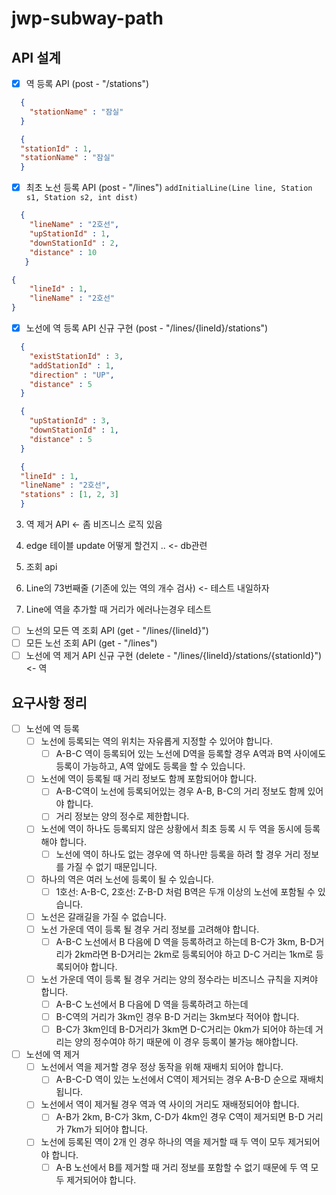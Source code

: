# jwp-subway-path

## API 설계
- [x] 역 등록 API (post - "/stations")
```JSON
  {
    "stationName" : "잠실"
  }
```
```JSON
  {
  "stationId" : 1,
  "stationName" : "잠실"
  }
```

- [x] 최초 노선 등록 API (post - "/lines") `addInitialLine(Line line, Station s1, Station s2, int dist)`
```JSON
  {
    "lineName" : "2호선",
    "upStationId" : 1,
    "downStationId" : 2,
    "distance" : 10
   }
```
````JSON
{
    "lineId" : 1,
    "lineName" : "2호선"
}
````
- [x] 노선에 역 등록 API 신규 구현 (post - "/lines/{lineId}/stations")
```JSON
  {
    "existStationId" : 3,
    "addStationId" : 1,
    "direction" : "UP",
    "distance" : 5
  }
```
```JSON
  {
    "upStationId" : 3,
    "downStationId" : 1,
    "distance" : 5
  }
```
```JSON
  {
  "lineId" : 1,
  "lineName" : "2호선",
  "stations" : [1, 2, 3]
  }
```

3. 역 제거 API <- 좀 비즈니스 로직 있음
4. edge 테이블 update 어떻게 할건지 .. <- db관련
5. 조회 api

1. Line의 73번째줄 (기존에 있는 역의 개수 검사) <- 테스트 내일하자
2. Line에 역을 추가할 때 거리가 에러나는경우 테스트


- [ ] 노선의 모든 역 조회 API (get - "/lines/{lineId}")
- [ ] 모든 노선 조회 API (get - "/lines")
- [ ] 노선에 역 제거 API 신규 구현 (delete - "/lines/{lineId}/stations/{stationId}") <- 역

## 요구사항 정리
- [ ] 노선에 역 등록
  - [ ] 노선에 등록되는 역의 위치는 자유롭게 지정할 수 있어야 합니다.
    - [ ] A-B-C 역이 등록되어 있는 노선에 D역을 등록할 경우 A역과 B역 사이에도 등록이 가능하고, A역 앞에도 등록을 할 수 있습니다.
  - [ ] 노선에 역이 등록될 때 거리 정보도 함께 포함되어야 합니다.
    - [ ] A-B-C역이 노선에 등록되어있는 경우 A-B, B-C의 거리 정보도 함께 있어야 합니다.
    - [ ] 거리 정보는 양의 정수로 제한합니다.
  - [ ] 노선에 역이 하나도 등록되지 않은 상황에서 최초 등록 시 두 역을 동시에 등록해야 합니다.
    - [ ] 노선에 역이 하나도 없는 경우에 역 하나만 등록을 하려 할 경우 거리 정보를 가질 수 없기 때문입니다.
  - [ ] 하나의 역은 여러 노선에 등록이 될 수 있습니다.
    - [ ] 1호선: A-B-C, 2호선: Z-B-D 처럼 B역은 두개 이상의 노선에 포함될 수 있습니다.
  - [ ] 노선은 갈래길을 가질 수 없습니다.
  - [ ] 노선 가운데 역이 등록 될 경우 거리 정보를 고려해야 합니다.
    - [ ] A-B-C 노선에서 B 다음에 D 역을 등록하려고 하는데 B-C가 3km, B-D거리가 2km라면 B-D거리는 2km로 등록되어야 하고 D-C 거리는 1km로 등록되어야 합니다.
  - [ ] 노선 가운데 역이 등록 될 경우 거리는 양의 정수라는 비즈니스 규칙을 지켜야 합니다.
    - [ ] A-B-C 노선에서 B 다음에 D 역을 등록하려고 하는데
    - [ ] B-C역의 거리가 3km인 경우 B-D 거리는 3km보다 적어야 합니다.
    - [ ] B-C가 3km인데 B-D거리가 3km면 D-C거리는 0km가 되어야 하는데 거리는 양의 정수여야 하기 때문에 이 경우 등록이 불가능 해야합니다.

- [ ] 노선에 역 제거
  - [ ] 노선에서 역을 제거할 경우 정상 동작을 위해 재배치 되어야 합니다.
    - [ ] A-B-C-D 역이 있는 노선에서 C역이 제거되는 경우 A-B-D 순으로 재배치됩니다.
  - [ ] 노선에서 역이 제거될 경우 역과 역 사이의 거리도 재배정되어야 합니다.
    - [ ] A-B가 2km, B-C가 3km, C-D가 4km인 경우 C역이 제거되면 B-D 거리가 7km가 되어야 합니다.
  - [ ] 노선에 등록된 역이 2개 인 경우 하나의 역을 제거할 때 두 역이 모두 제거되어야 합니다.
    - [ ] A-B 노선에서 B를 제거할 때 거리 정보를 포함할 수 없기 때문에 두 역 모두 제거되어야 합니다.
